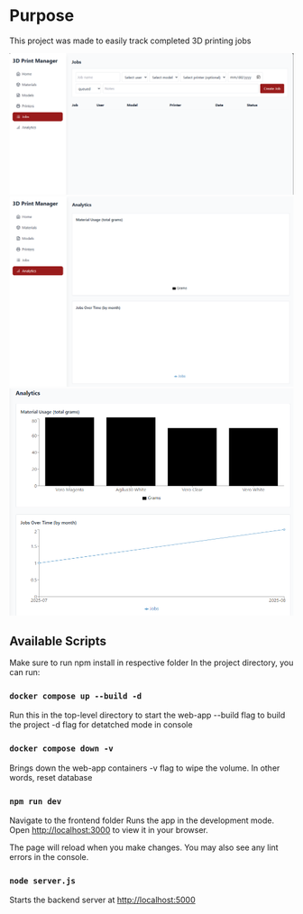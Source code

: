 # Purpose

This project was made to easily track completed 3D printing jobs

![](pictures/Jobs.PNG)
![](pictures/Analytics.PNG)
![](pictures/Analytics2.PNG)

## Available Scripts
Make sure to run npm install in respective folder
In the project directory, you can run:

### `docker compose up --build -d`
Run this in the top-level directory to start the web-app
--build flag to build the project
-d flag for detatched mode in console

### `docker compose down -v`
Brings down the web-app containers
-v flag to wipe the volume. In other words, reset database

### `npm run dev`
Navigate to the frontend folder
Runs the app in the development mode.
Open [http://localhost:3000](http://localhost:3000) to view it in your browser.

The page will reload when you make changes.
You may also see any lint errors in the console.

### `node server.js`
Starts the backend server at [http://localhost:5000](http://localhost:5000)